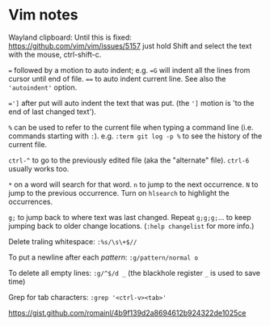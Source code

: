 # Vim notes

Wayland clipboard: Until this is fixed: <https://github.com/vim/vim/issues/5157>
just hold Shift and select the text with the mouse, ctrl-shift-c.

`=` followed by a motion to auto indent;
e.g. `=G` will indent all the lines from cursor until end of file.
`==` to auto indent current line.
See also the `'autoindent'` option.

`=']` after put will auto indent the text that was put. (the `']` motion is
'to the end of last changed text').

`%` can be used to refer to the current file when typing a command line
(i.e. commands starting with `:`).
e.g. `:term git log -p %` to see the history of the current file.

`ctrl-^` to go to the previously edited file (aka the "alternate" file).
`ctrl-6` usually works too.

`*` on a word will search for that word.
`n` to jump to the next occurrence.
`N` to jump to the previous occurrence.
Turn on `hlsearch` to highlight the occurrences.

`g;` to jump back to where text was last changed.
Repeat `g;g;g;`... to keep jumping back to older change locations.
(`:help changelist` for more info.)

Delete traling whitespace: `:%s/\s\+$//`

To put a newline after each *pattern*:
`:g/pattern/normal o`

To delete all empty lines:
`:g/^$/d _`
(the blackhole register `_` is used to save time)

Grep for tab characters:
`:grep '<ctrl-v><tab>'`

<https://gist.github.com/romainl/4b9f139d2a8694612b924322de1025ce>
